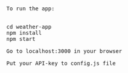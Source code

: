 <pre>
To run the app:


cd weather-app
npm install
npm start

Go to localhost:3000 in your browser

Put your API-key to config.js file
</pre>
